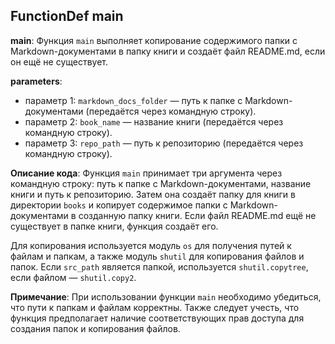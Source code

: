 ## FunctionDef main
**main**: Функция `main` выполняет копирование содержимого папки с Markdown-документами в папку книги и создаёт файл README.md, если он ещё не существует.

**parameters**:
* параметр 1: `markdown_docs_folder` — путь к папке с Markdown-документами (передаётся через командную строку).
* параметр 2: `book_name` — название книги (передаётся через командную строку).
* параметр 3: `repo_path` — путь к репозиторию (передаётся через командную строку).

**Описание кода**:
Функция `main` принимает три аргумента через командную строку: путь к папке с Markdown-документами, название книги и путь к репозиторию. Затем она создаёт папку для книги в директории `books` и копирует содержимое папки с Markdown-документами в созданную папку книги. Если файл README.md ещё не существует в папке книги, функция создаёт его.

Для копирования используется модуль `os` для получения путей к файлам и папкам, а также модуль `shutil` для копирования файлов и папок. Если `src_path` является папкой, используется `shutil.copytree`, если файлом — `shutil.copy2`.

**Примечание**:
При использовании функции `main` необходимо убедиться, что пути к папкам и файлам корректны. Также следует учесть, что функция предполагает наличие соответствующих прав доступа для создания папок и копирования файлов.
